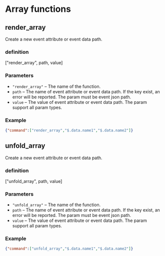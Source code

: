 # Array functions

## render_array

Create a new event attribute or event data path.

### definition

["render_array", path, value]

### Parameters

- `"render_array"` – The name of the function.
- `path` – The name of event attribute or event data path. If the key exist, an error will be reported. The param must be event json path.
- `value` – The value of event attribute or event data path. The param support all param types.

### Example

```json
{"command":["render_array","$.data.name1","$.data.name2"]}
```

## unfold_array

Create a new event attribute or event data path.

### definition

["unfold_array", path, value]

### Parameters

- `"unfold_array"` – The name of the function.
- `path` – The name of event attribute or event data path. If the key exist, an error will be reported. The param must be event json path.
- `value` – The value of event attribute or event data path. The param support all param types.

### Example

```json
{"command":["unfold_array","$.data.name1","$.data.name2"]}
```
